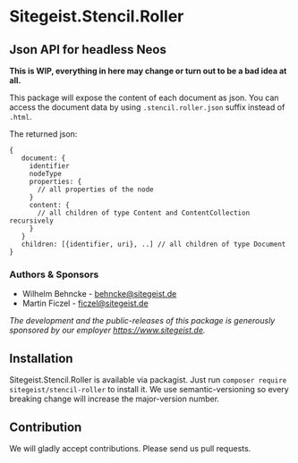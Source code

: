 # Sitegeist.Stencil.Roller
## Json API for headless Neos

**This is WIP, everything in here may change or turn out to be a bad idea at all.**

This package will expose the content of each document as json. You can access the document data by using `.stencil.roller.json` suffix instead of `.html`.

The returned json:
```
{
   document: {
     identifier 
     nodeType
     properties: {
       // all properties of the node
     }  
     content: {
       // all children of type Content and ContentCollection recursively 
     } 
   }
   children: [{identifier, uri}, ..] // all children of type Document
}
```

### Authors & Sponsors

* Wilhelm Behncke - behncke@sitegeist.de
* Martin Ficzel - ficzel@sitegeist.de

*The development and the public-releases of this package is generously sponsored by our employer https://www.sitegeist.de.*

## Installation

Sitegeist.Stencil.Roller is available via packagist. Just run `composer require sitegeist/stencil-roller` to install it. We use semantic-versioning so every breaking change will increase the major-version number.

## Contribution

We will gladly accept contributions. Please send us pull requests.
